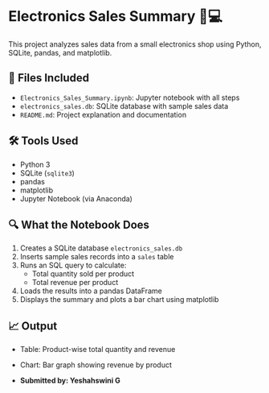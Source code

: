 # Electronics Sales Summary 📱💻

This project analyzes sales data from a small electronics shop using Python, SQLite, pandas, and matplotlib.

## 📂 Files Included
- `Electronics_Sales_Summary.ipynb`: Jupyter notebook with all steps
- `electronics_sales.db`: SQLite database with sample sales data
- `README.md`: Project explanation and documentation

## 🛠 Tools Used
- Python 3
- SQLite (`sqlite3`)
- pandas
- matplotlib
- Jupyter Notebook (via Anaconda)

## 🔍 What the Notebook Does
1. Creates a SQLite database `electronics_sales.db`
2. Inserts sample sales records into a `sales` table
3. Runs an SQL query to calculate:
   - Total quantity sold per product
   - Total revenue per product
4. Loads the results into a pandas DataFrame
5. Displays the summary and plots a bar chart using matplotlib

## 📈 Output
- Table: Product-wise total quantity and revenue
- Chart: Bar graph showing revenue by product

- **Submitted by: Yeshahswini G**

